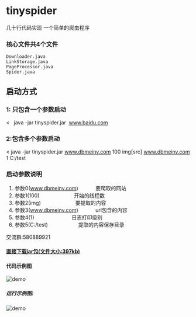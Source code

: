 # tinyspider 
几十行代码实现 一个简单的爬虫程序 



### 核心文件共4个文件
```
Downloader.java
LinkStorage.java
PageProcessor.java
Spider.java
```



##  启动方式 
### 1: 只包含一个参数启动

 <   java -jar  tinyspider.jar  www.baidu.com    

### 2:包含多个参数启动

< java -jar tinyspider.jar www.dbmeinv.com  100  img[src]  www.dbmeinv.com 1 C:/test


### 启动参数说明
 1. 参数0(www.dbmeinv.com)            要爬取的网站 
 2. 参数1(100)                        开始的线程数
 3. 参数2(img)                        要提取的内容 
 4. 参数3(www.dbmeinv.com)            url包含的内容
 5. 参数4(1)                          日志打印级别
 6. 参数5(C:/test)                     提取的内容保存目录

交流群:580889921

#### [直接下载jar包(文件大小:397kb)](https://github.com/enohe/tinyspider/blob/master/tinyspider/src/main/resources/assert/tinyspider.jar)

#### 代码示例图
![demo](https://github.com/enohe/tinyspider/blob/master/tinyspider/src/main/resources/assert/code.png)




##### 运行示例图:
![demo](https://github.com/enohe/tinyspider/blob/master/tinyspider/src/main/resources/assert/console.png)


